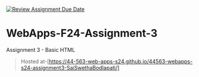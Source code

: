 [![Review Assignment Due Date](https://classroom.github.com/assets/deadline-readme-button-24ddc0f5d75046c5622901739e7c5dd533143b0c8e959d652212380cedb1ea36.svg)](https://classroom.github.com/a/qJp_9AXf)
# WebApps-F24-Assignment-3
Assignment 3 - Basic HTML
>Hosted at-[https://44-563-web-apps-s24.github.io/44563-webapps-s24-assignment3-SaiSwethaBodlapati/]
